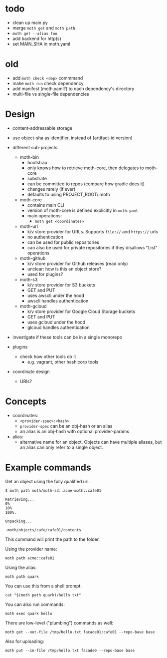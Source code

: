 # todo

- clean up main.py
- merge `moth get` and `moth path`
- `moth get --alias foo`
- add backend for http(s)
- set MAIN_SHA in moth.yaml

# old

- add `moth check <dep>` commmand
- make `moth run` check dependency
- add manifest (moth.yaml?) to each dependency's directory
- multi-flle vs single-file dependencies

# Design

- content-addressable storage
- use object-sha as identifier, instead of [artifact-id version]
- different sub-projects:
    - moth-bin
        - bootstrap
        - only knows how to retrieve moth-core, then delegates to moth-core
        - substrate
        - can be committed to repos (compare how gradle does it)
        - changes rarely (if ever)
        - defaults to using PROJECT_ROOT/.moth
    - moth-core
        - contains main CLI
        - version of moth-core is defined explicitly in `moth.yaml`
        - main operations:
            - `moth get <coordinates>`
    - moth-url
        - k/v store provider for URLs. Supports `file://` and `https://` urls
        - no authentication
        - can be used for public repositories
        - can also be used for private repositories if they disallows "List" operations
    - moth-github
        - k/v store provider for Github releases (read only)
        - unclear: how is this an object store?
        - used for plugins?
    - moth-s3
        - k/v store provider for S3 buckets
        - GET and PUT
        - uses awscli under the hood
        - awscli handles authentication
    - moth-gcloud
        - k/v store provider for Google Cloud Storage buckets
        - GET and PUT
        - uses gcloud under the hood
        - glcoud handles authentication
    
- investigate if these tools can be in a single monorepo
- plugins
    - check how other tools do it
        - e.g. vagrant, other hashicorp tools
- coordinate design
    - URIs?

# Concepts

- coordinates:
  - `<provider-spec>:<hash>`
  - `provider-spec` can be an obj-hash or an alias
  - an alias is an obj-hash with optional provider-params
- alias:
    - alternative name for an object. Objects can have multiple aliases, but an alias can only refer to a single object.
    
# Example commands

Get an object using the fully qualified url:

```
$ moth path moth/moth-s3::acme-moth::cafe01

Retrieving...
0%
10%
100%.

Unpacking...

.moth/objects/cafe/cafe01/contents
```

This command will print the path to the folder.

Using the provider name:

```
moth path acme::cafe01
```

Using the alias:

```
moth path quark
```

You can use this from a shell prompt:

```
cat "$(moth path quark)/hello.txt"
```

You can also run commands:

```
moth exec quark hello
```

There are low-level ("plumbing") commands as well:

```
moth get --out-file /tmp/hello.txt facade01:cafe01 --repo-base base
```

Also for uploading:

```
moth put --in-file /tmp/hello.txt facade0 --repo-base base
```
